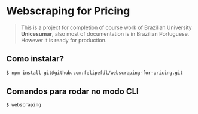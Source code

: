# Webscraping for Pricing
> This is a project for completion of course work of Brazilian University **Unicesumar**, also most of documentation is in Brazilian Portuguese. However it is ready for production.

## Como instalar?
```bash
$ npm install git@github.com:felipefdl/webscraping-for-pricing.git
```

## Comandos para rodar no modo CLI
```bash
$ webscraping
```
